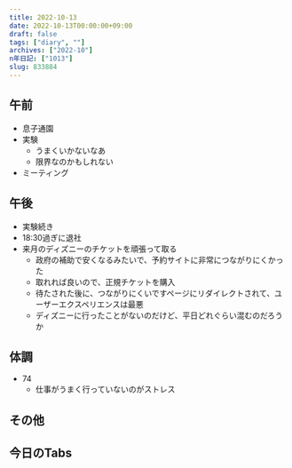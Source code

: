 ```yaml
---
title: 2022-10-13
date: 2022-10-13T00:00:00+09:00
draft: false
tags: ["diary", ""]
archives: ["2022-10"]
n年日記: ["1013"]
slug: 833884
---
```

## 午前
- 息子通園
- 実験
  - うまくいかないなあ
  - 限界なのかもしれない
- ミーティング
## 午後
- 実験続き
- 18:30過ぎに退社
- 来月のディズニーのチケットを頑張って取る
  - 政府の補助で安くなるみたいで、予約サイトに非常につながりにくかった
  - 取れれば良いので、正規チケットを購入
  - 待たされた後に、つながりにくいですページにリダイレクトされて、ユーザーエクスペリエンスは最悪
  - ディズニーに行ったことがないのだけど、平日どれぐらい混むのだろうか
## 体調
- 74
  - 仕事がうまく行っていないのがストレス
## その他
## 今日のTabs